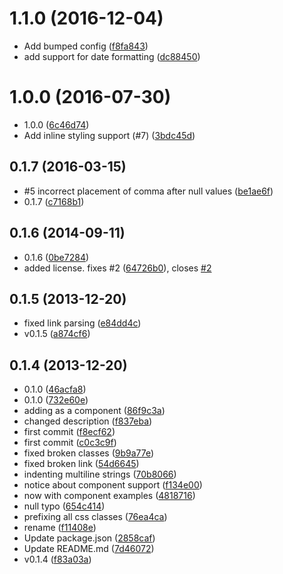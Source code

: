 <a name="1.1.0"></a>
# 1.1.0 (2016-12-04)

* Add bumped config ([f8fa843](https://github.com/mafintosh/json-markup/commit/f8fa843))
* add support for date formatting ([dc88450](https://github.com/mafintosh/json-markup/commit/dc88450))



<a name="1.0.0"></a>
# 1.0.0 (2016-07-30)

* 1.0.0 ([6c46d74](https://github.com/mafintosh/json-markup/commit/6c46d74))
* Add inline styling support (#7) ([3bdc45d](https://github.com/mafintosh/json-markup/commit/3bdc45d))



<a name="0.1.7"></a>
## 0.1.7 (2016-03-15)

* #5 incorrect placement of comma after null values ([be1ae6f](https://github.com/mafintosh/json-markup/commit/be1ae6f))
* 0.1.7 ([c7168b1](https://github.com/mafintosh/json-markup/commit/c7168b1))



<a name="0.1.6"></a>
## 0.1.6 (2014-09-11)

* 0.1.6 ([0be7284](https://github.com/mafintosh/json-markup/commit/0be7284))
* added license. fixes #2 ([64726b0](https://github.com/mafintosh/json-markup/commit/64726b0)), closes [#2](https://github.com/mafintosh/json-markup/issues/2)



<a name="0.1.5"></a>
## 0.1.5 (2013-12-20)

* fixed link parsing ([e84dd4c](https://github.com/mafintosh/json-markup/commit/e84dd4c))
* v0.1.5 ([a874cf6](https://github.com/mafintosh/json-markup/commit/a874cf6))



<a name="0.1.4"></a>
## 0.1.4 (2013-12-20)

* 0.1.0 ([46acfa8](https://github.com/mafintosh/json-markup/commit/46acfa8))
* 0.1.0 ([732e60e](https://github.com/mafintosh/json-markup/commit/732e60e))
* adding as a component ([86f9c3a](https://github.com/mafintosh/json-markup/commit/86f9c3a))
* changed description ([f837eba](https://github.com/mafintosh/json-markup/commit/f837eba))
* first commit ([f8ecf62](https://github.com/mafintosh/json-markup/commit/f8ecf62))
* first commit ([c0c3c9f](https://github.com/mafintosh/json-markup/commit/c0c3c9f))
* fixed broken classes ([9b9a77e](https://github.com/mafintosh/json-markup/commit/9b9a77e))
* fixed broken link ([54d6645](https://github.com/mafintosh/json-markup/commit/54d6645))
* indenting multiline strings ([70b8066](https://github.com/mafintosh/json-markup/commit/70b8066))
* notice about component support ([f134e00](https://github.com/mafintosh/json-markup/commit/f134e00))
* now with component examples ([4818716](https://github.com/mafintosh/json-markup/commit/4818716))
* null typo ([654c414](https://github.com/mafintosh/json-markup/commit/654c414))
* prefixing all css classes ([76ea4ca](https://github.com/mafintosh/json-markup/commit/76ea4ca))
* rename ([f11408e](https://github.com/mafintosh/json-markup/commit/f11408e))
* Update package.json ([2858caf](https://github.com/mafintosh/json-markup/commit/2858caf))
* Update README.md ([7d46072](https://github.com/mafintosh/json-markup/commit/7d46072))
* v0.1.4 ([f83a03a](https://github.com/mafintosh/json-markup/commit/f83a03a))



